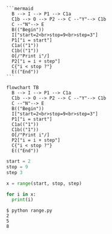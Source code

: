 <pre><code>```mermaid
  B --> I --> P1 --> C1a
  C1b --> O --> P2 --> C --"Y"--> C1b
  C --"N"--> E
  B(("Begin"))
  I["start=2&lt;br&gt;stop=9&lt;br&gt;step=3"]
  P1["i = start"]
  C1a(("1"))
  C1b(("1"))
  O[/"Print i"/]
  P2["i = i + step"]
  C{"i < stop ?"}
  E(("End"))
```</code></pre>


```mermaid
flowchart TB
  B --> I --> P1 --> C1a
  C1b --> O --> P2 --> C --"Y"--> C1b
  C --"N"--> E
  B(("Begin"))
  I["start=2<br>stop=9<br>step=3"]
  P1["i = start"]
  C1a(("1"))
  C1b(("1"))
  O[/"Print i"/]
  P2["i = i + step"]
  C{"i < stop ?"}
  E(("End"))
```


```python
start = 2
stop = 9
step 3

x = range(start, stop, step)

for i in x:
  print(i)

```


```shell
$ python range.py
2
5
8
```
